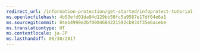```yaml
---
redirect_url: /information-protection/get-started/infoprotect-tutorial-step3
ms.openlocfilehash: 4b53efd01da94d129bb50fc5a9587e17df04e6a1
ms.sourcegitcommit: 04eb4990e2bf0004684221592cb93df35e6acebe
ms.translationtype: HT
ms.contentlocale: ja-JP
ms.lasthandoff: 06/30/2017
---
```

